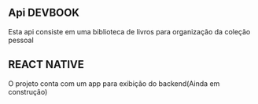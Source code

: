 ## Api DEVBOOK
<p> Esta api consiste em uma biblioteca de livros para organização da coleção pessoal </p>

## REACT NATIVE
<p> O projeto conta com um app para exibição do backend(Ainda em construção)</p> 
